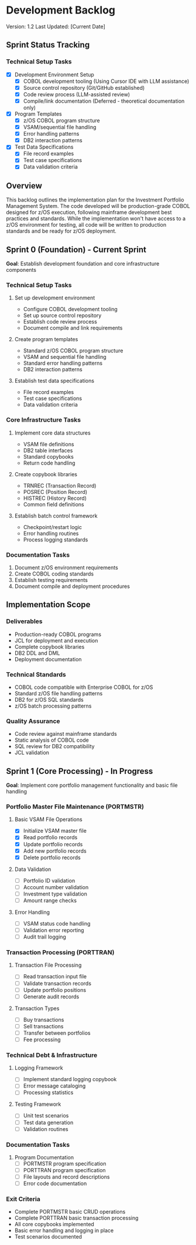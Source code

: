# Development Backlog

Version: 1.2
Last Updated: [Current Date]

## Sprint Status Tracking

### Technical Setup Tasks

- [x] Development Environment Setup
  - [x] COBOL development tooling (Using Cursor IDE with LLM assistance)
  - [x] Source control repository (Git/GitHub established)
  - [x] Code review process (LLM-assisted review)
  - [x] Compile/link documentation (Deferred - theoretical documentation only)
- [x] Program Templates
  - [x] z/OS COBOL program structure
  - [x] VSAM/sequential file handling
  - [x] Error handling patterns
  - [x] DB2 interaction patterns
- [x] Test Data Specifications
  - [x] File record examples
  - [x] Test case specifications
  - [x] Data validation criteria

## Overview

This backlog outlines the implementation plan for the Investment Portfolio Management System. The code developed will be production-grade COBOL designed for z/OS execution, following mainframe development best practices and standards. While the implementation won't have access to a z/OS environment for testing, all code will be written to production standards and be ready for z/OS deployment.

## Sprint 0 (Foundation) - Current Sprint

**Goal**: Establish development foundation and core infrastructure components

### Technical Setup Tasks

1. Set up development environment

   - Configure COBOL development tooling
   - Set up source control repository
   - Establish code review process
   - Document compile and link requirements

2. Create program templates

   - Standard z/OS COBOL program structure
   - VSAM and sequential file handling
   - Standard error handling patterns
   - DB2 interaction patterns

3. Establish test data specifications
   - File record examples
   - Test case specifications
   - Data validation criteria

### Core Infrastructure Tasks

1. Implement core data structures

   - VSAM file definitions
   - DB2 table interfaces
   - Standard copybooks
   - Return code handling

2. Create copybook libraries

   - TRNREC (Transaction Record)
   - POSREC (Position Record)
   - HISTREC (History Record)
   - Common field definitions

3. Establish batch control framework
   - Checkpoint/restart logic
   - Error handling routines
   - Process logging standards

### Documentation Tasks

1. Document z/OS environment requirements
2. Create COBOL coding standards
3. Establish testing requirements
4. Document compile and deployment procedures

## Implementation Scope

### Deliverables

- Production-ready COBOL programs
- JCL for deployment and execution
- Complete copybook libraries
- DB2 DDL and DML
- Deployment documentation

### Technical Standards

- COBOL code compatible with Enterprise COBOL for z/OS
- Standard z/OS file handling patterns
- DB2 for z/OS SQL standards
- z/OS batch processing patterns

### Quality Assurance

- Code review against mainframe standards
- Static analysis of COBOL code
- SQL review for DB2 compatibility
- JCL validation

## Sprint 1 (Core Processing) - In Progress

**Goal**: Implement core portfolio management functionality and basic file handling

### Portfolio Master File Maintenance (PORTMSTR)

1. Basic VSAM File Operations

   - [x] Initialize VSAM master file
   - [x] Read portfolio records
   - [x] Update portfolio records
   - [x] Add new portfolio records
   - [x] Delete portfolio records

2. Data Validation

   - [ ] Portfolio ID validation
   - [ ] Account number validation
   - [ ] Investment type validation
   - [ ] Amount range checks

3. Error Handling
   - [ ] VSAM status code handling
   - [ ] Validation error reporting
   - [ ] Audit trail logging

### Transaction Processing (PORTTRAN)

1. Transaction File Processing

   - [ ] Read transaction input file
   - [ ] Validate transaction records
   - [ ] Update portfolio positions
   - [ ] Generate audit records

2. Transaction Types
   - [ ] Buy transactions
   - [ ] Sell transactions
   - [ ] Transfer between portfolios
   - [ ] Fee processing

### Technical Debt & Infrastructure

1. Logging Framework

   - [ ] Implement standard logging copybook
   - [ ] Error message cataloging
   - [ ] Processing statistics

2. Testing Framework
   - [ ] Unit test scenarios
   - [ ] Test data generation
   - [ ] Validation routines

### Documentation Tasks

1. Program Documentation
   - [ ] PORTMSTR program specification
   - [ ] PORTTRAN program specification
   - [ ] File layouts and record descriptions
   - [ ] Error code documentation

### Exit Criteria

- Complete PORTMSTR basic CRUD operations
- Complete PORTTRAN basic transaction processing
- All core copybooks implemented
- Basic error handling and logging in place
- Test scenarios documented
